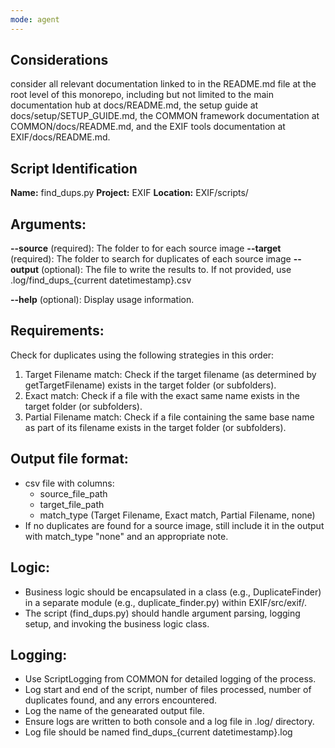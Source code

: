 ```yaml
---
mode: agent
---
```


## Considerations
consider all relevant documentation linked to in the README.md file at the root level of this monorepo, including but not limited to the main documentation hub at docs/README.md, the setup guide at docs/setup/SETUP_GUIDE.md, the COMMON framework documentation at COMMON/docs/README.md, and the EXIF tools documentation at EXIF/docs/README.md.

## Script Identification
**Name:** find_dups.py
**Project:** EXIF
**Location:** EXIF/scripts/

## Arguments:
**--source** (required): The folder to for each source image
**--target** (required): The folder to search for duplicates of each source image
**--output** (optional): The file to write the results to. If not provided, use .log/find_dups_{current datetimestamp}.csv

**--help** (optional): Display usage information.

## Requirements:

Check for duplicates using the following strategies in this order:

1. Target Filename match: Check if the target filename (as determined by getTargetFilename) exists in the target folder (or subfolders). 
2. Exact match: Check if a file with the exact same name exists in the target folder (or subfolders).
3. Partial Filename match: Check if a file containing the same base name as part of its filename exists in the target folder (or subfolders).

## Output file format:
- csv file with columns:
  - source_file_path
  - target_file_path
  - match_type (Target Filename, Exact match, Partial Filename, none)
- If no duplicates are found for a source image, still include it in the output with match_type "none" and an appropriate note.

## Logic:
- Business logic should be encapsulated in a class (e.g., DuplicateFinder) in a separate module (e.g., duplicate_finder.py) within EXIF/src/exif/.
- The script (find_dups.py) should handle argument parsing, logging setup, and invoking the business logic class.

## Logging:
- Use ScriptLogging from COMMON for detailed logging of the process.
- Log start and end of the script, number of files processed, number of duplicates found, and any errors encountered.
- Log the name of the genearated output file.
- Ensure logs are written to both console and a log file in .log/ directory.
- Log file should be named find_dups_{current datetimestamp}.log